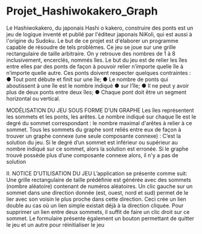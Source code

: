 # Projet_Hashiwokakero_Graph

Le Hashiwokakero, du japonais Hashi o kakero, construire des ponts est un 
jeu de logique inventé et publié par l'éditeur japonais NiKoli, qui est aussi à 
l'origine du Sudoku. Le but de ce projet est d'élaborer un programme capable de 
résoudre de tels problèmes.
Ce jeu se joue sur une grille rectangulaire de taille arbitraire. On y retrouve des 
nombres de 1 à 8 inclusivement, encerclés, nommés îles. Le but du jeu est de 
relier les îles entre elles par des ponts de façon à pouvoir relier n’importe quelle 
île à n’importe quelle autre. Ces ponts doivent respecter quelques contraintes :
● Tout pont débute et finit sur une île;
● Le nombre de ponts qui aboutissent à une île est le nombre indiqué
● sur l’île;
● Il ne peut y avoir plus de deux ponts entre deux îles;
● Chaque pont doit être un segment horizontal ou vertical.


MODÉLISATION DU JEU SOUS FORME D’UN GRAPHE 
Les îles représentent les sommets et les ponts, les arêtes.
Le nombre indiqué sur chaque île est le degré du sommet correspondant : le 
nombre maximal d'arêtes à relier à ce sommet.
Tous les sommets du graphe sont reliés entre eux de façon à trouver un graphe 
connexe (une seule composante connexe) : C’est la solution du jeu.
Si le degré d’un sommet est inférieur ou supérieur au nombre indiqué sur ce 
sommet, alors la solution est erronée.
Si le graphe trouvé possède plus d’une composante connexe alors, il n'y a pas de 
solution

II. NOTICE D’UTILISATION DU JEU
L’application se présente comme suit:
Une grille rectangulaire de taille prédéfinie est générée avec des sommets 
(nombre aléatoire) contenant de numéros aléatoires.
Un clic gauche sur un sommet dans une direction donnée (est, ouest, nord et sud) 
permet de le lier avec son voisin le plus proche dans cette direction. Ceci crée un 
lien double au cas où un lien simple existait déjà à la direction cliquée. 
Pour supprimer un lien entre deux sommets, il suffit de faire un clic droit sur ce 
sommet.
Le formulaire présente également un bouton permettant de quitter le jeu et un 
autre pour réinitialiser le jeu
